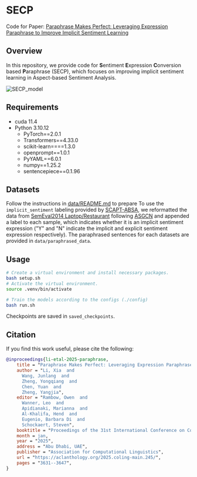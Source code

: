 # SECP
Code for Paper: [Paraphrase Makes Perfect: Leveraging Expression Paraphrase to Improve Implicit Sentiment Learning](https://aclanthology.org/2025.coling-main.245/)

## Overview
In this repository, we provide code for **S**entiment **E**xpression **C**onversion based **P**araphrase (SECP), which focuses on improving implicit sentiment learning in Aspect-based Sentiment Analysis.

![SECP_model](https://github.com/user-attachments/assets/f767a514-925f-4c69-991f-aacbc25bc347)

## Requirements
- cuda 11.4
- Python 3.10.12
  - PyTorch==2.0.1
  - Transformers==4.33.0
  - scikit-learn====1.3.0
  - openprompt==1.0.1
  - PyYAML==6.0.1
  - numpy==1.25.2
  - sentencepiece==0.1.96

## Datasets
Follow the instructions in [data/README.md](./data/README.md) to prepare 
To use the `implicit_sentiment` labeling provided by [SCAPT-ABSA](https://github.com/Tribleave/SCAPT-ABSA), we reformatted the data from [SemEval2014 Laptop/Restaurant]() following [ASGCN](https://github.com/GeneZC/ASGCN) and appended a label to each sample, which indicates whether it is an implicit sentiment expression ("Y" and "N" indicate the implicit and explicit sentiment expression respectively).
The paraphrased sentences for each datasets are provided in `data/paraphrased_data`.


## Usage
```bash
# Create a virtual environment and install necessary packages.
bash setup.sh
# Activate the virtual environment.
source .venv/bin/activate

# Train the models according to the configs (./config)
bash run.sh
```

Checkpoints are saved in `saved_checkpoints`.



## Citation
If you find this work useful, please cite the following:
```bibtex
@inproceedings{li-etal-2025-paraphrase,
    title = "Paraphrase Makes Perfect: Leveraging Expression Paraphrase to Improve Implicit Sentiment Learning",
    author = "Li, Xia  and
      Wang, Junlang  and
      Zheng, Yongqiang  and
      Chen, Yuan  and
      Zheng, Yangjia",
    editor = "Rambow, Owen  and
      Wanner, Leo  and
      Apidianaki, Marianna  and
      Al-Khalifa, Hend  and
      Eugenio, Barbara Di  and
      Schockaert, Steven",
    booktitle = "Proceedings of the 31st International Conference on Computational Linguistics",
    month = jan,
    year = "2025",
    address = "Abu Dhabi, UAE",
    publisher = "Association for Computational Linguistics",
    url = "https://aclanthology.org/2025.coling-main.245/",
    pages = "3631--3647",
}
```
